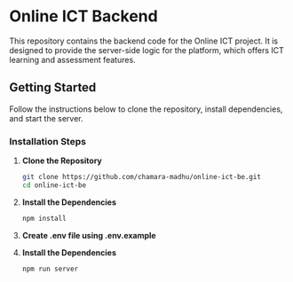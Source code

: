# Online ICT Backend

This repository contains the backend code for the Online ICT project. It is designed to provide the server-side logic for the platform, which offers ICT learning and assessment features.

## Getting Started

Follow the instructions below to clone the repository, install dependencies, and start the server.

### Installation Steps

1. **Clone the Repository**

   ```bash
   git clone https://github.com/chamara-madhu/online-ict-be.git
   cd online-ict-be
   ```

2. **Install the Dependencies**

   ```bash
   npm install
   ```

3. **Create .env file using .env.example**

4. **Install the Dependencies**
   ```bash
   npm run server
   ```
